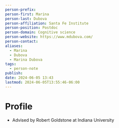 ```yaml
---
person-prefix: 
person-first: Marina
person-last: Dubova
person-affiliation: Santa Fe Institute
person-position: Postdoc
person-domain: Cognitive science
person-website: https://www.mdubova.com/
person-contact: 
aliases:
  - Marina
  - Dubova
  - Marina Dubova
tags:
  - person-note
publish: 
date: 2024-06-05 13:43
lastmod: 2024-06-05T13:55:46-06:00
---
```

# Profile

- Advised by Robert Goldstone at Indiana University

